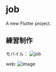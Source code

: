 # job
A new Flutter project.
## 練習制作　
モバイル：
![job](https://github.com/282207134/job/assets/83965106/703dbc86-84d4-40e3-81e4-2cabde67ac4c)

web:
![image](https://github.com/282207134/job/assets/83965106/e4507ef1-a1dd-4113-a0d3-17c9ec40e7d1)

